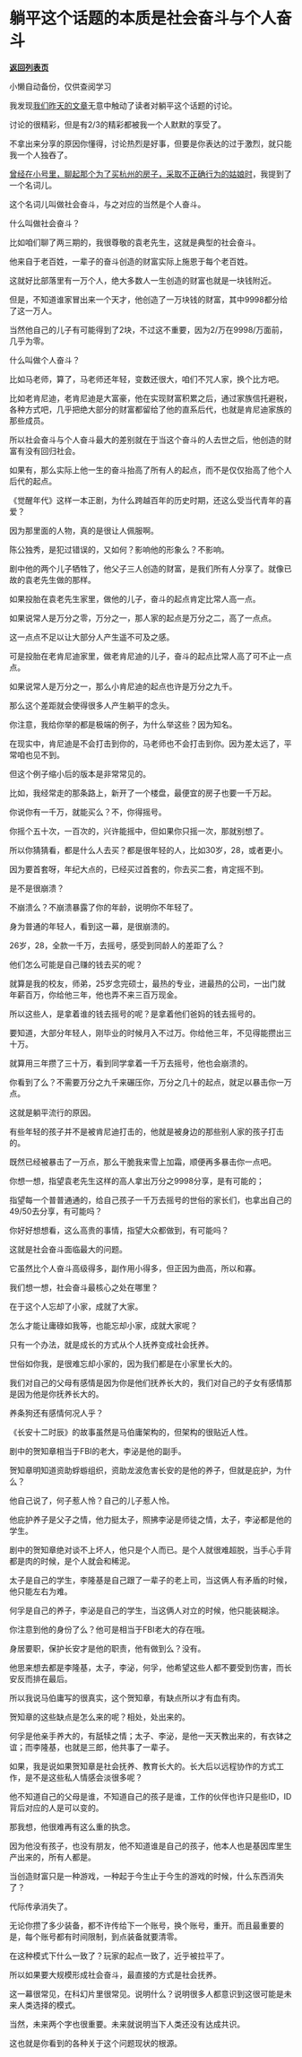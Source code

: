 # 躺平这个话题的本质是社会奋斗与个人奋斗

[**返回列表页**](/gzh/记忆承载)

小懒自动备份，仅供查阅学习

我发现[我们昨天的文章](http://mp.weixin.qq.com/s?__biz=MzU0MjYwNDU2Mw==&mid=2247499128&idx=1&sn=0d9a661024daa33f3d2b23b3d03ae69c&chksm=fb1a9104cc6d18127c2ad774ae76a1c5dbe66c11bfcdf86c65a94ce87b3e4b47f409f87a9900&scene=21#wechat_redirect)无意中触动了读者对躺平这个话题的讨论。  

  

讨论的很精彩，但是有2/3的精彩都被我一个人默默的享受了。  

  

不拿出来分享的原因你懂得，讨论热烈是好事，但要是你表达的过于激烈，就只能我一个人独吞了。  

  

[曾经在小号里，聊起那个为了买杭州的房子，采取不正确行为的姑娘时](https://mp.weixin.qq.com/s?__biz=MzU3NDc5Nzc0NQ==&mid=2247503450&idx=1&sn=64f995d593e127943d57ff578e849f3e&chksm=fd2e6c84ca59e59210dbdc3b049c294fe468495fc0c93c2d467212fb59cfd5eb835be8630372&token=1940421598&lang=zh_CN&scene=21#wechat_redirect)，我提到了一个名词儿。

  

这个名词儿叫做社会奋斗，与之对应的当然是个人奋斗。

  

什么叫做社会奋斗？

  

比如咱们聊了两三期的，我很尊敬的袁老先生，这就是典型的社会奋斗。

  

他来自于老百姓，一辈子的奋斗创造的财富实际上施恩于每个老百姓。  

  

这就好比部落里有一万个人，绝大多数人一生创造的财富也就是一块钱附近。

  

但是，不知道谁家冒出来一个天才，他创造了一万块钱的财富，其中9998都分给了这一万人。

  

当然他自己的儿子有可能得到了2块，不过这不重要，因为2/万在9998/万面前，几乎为零。  

  

什么叫做个人奋斗？

  

比如马老师，算了，马老师还年轻，变数还很大，咱们不咒人家，换个比方吧。  

  

比如老肯尼迪，老肯尼迪是大富豪，他在实现财富积累之后，通过家族信托避税，各种方式吧，几乎把绝大部分的财富都留给了他的直系后代，也就是肯尼迪家族的那些成员。

  

所以社会奋斗与个人奋斗最大的差别就在于当这个奋斗的人去世之后，他创造的财富有没有回归社会。  

  

如果有，那么实际上他一生的奋斗抬高了所有人的起点，而不是仅仅抬高了他个人后代的起点。  

  

《觉醒年代》这样一本正剧，为什么跨越百年的历史时期，还这么受当代青年的喜爱？  

  

因为那里面的人物，真的是很让人佩服啊。

  

陈公独秀，是犯过错误的，又如何？影响他的形象么？不影响。  

  

剧中他的两个儿子牺牲了，他父子三人创造的财富，是我们所有人分享了。就像已故的袁老先生做的那样。

  

如果投胎在袁老先生家里，做他的儿子，奋斗的起点肯定比常人高一点。  

  

如果说常人是万分之零，万分之一，那人家的起点是万分之二，高了一点点。

  

这一点点不足以让大部分人产生遥不可及之感。

  

可是投胎在老肯尼迪家里，做老肯尼迪的儿子，奋斗的起点比常人高了可不止一点点。  

  

如果说常人是万分之一，那么小肯尼迪的起点也许是万分之九千。  

  

那么这个差距就会使得很多人产生躺平的念头。  

  

你注意，我给你举的都是极端的例子，为什么举这些？因为知名。  

  

在现实中，肯尼迪是不会打击到你的，马老师也不会打击到你。因为差太远了，平常咱也见不到。

  

但这个例子缩小后的版本是非常常见的。  

  

比如，我经常走的那条路上，新开了一个楼盘，最便宜的房子也要一千万起。  

  

你说你有一千万，就能买么？不，你得摇号。

  

你摇个五十次，一百次的，兴许能摇中，但如果你只摇一次，那就别想了。

  

所以你猜猜看，都是什么人去买？都是很年轻的人，比如30岁，28，或者更小。  

  

因为要首套呀，年纪大点的，已经买过首套的，你去买二套，肯定摇不到。  

  

是不是很崩溃？  

  

不崩溃么？不崩溃暴露了你的年龄，说明你不年轻了。

  

身为普通的年轻人，看到这一幕，是很崩溃的。  

  

26岁，28，全款一千万，去摇号，感受到同龄人的差距了么？  

  

他们怎么可能是自己赚的钱去买的呢？  

  

就算是我的校友，师弟，25岁念完硕士，最热的专业，进最热的公司，一出门就年薪百万，你给他三年，他也弄不来三百万现金。

  

所以这些人，是拿着谁的钱去摇号的呢？是拿着他们爸妈的钱去摇号的。

  

要知道，大部分年轻人，刚毕业的时候月入不过万。你给他三年，不见得能攒出三十万。

  

就算用三年攒了三十万，看到同学拿着一千万去摇号，他也会崩溃的。  

  

你看到了么？不需要万分之九千来碾压你，万分之几十的起点，就足以暴击你一万点。  

  

这就是躺平流行的原因。  

  

有些年轻的孩子并不是被肯尼迪打击的，他就是被身边的那些别人家的孩子打击的。  

  

既然已经被暴击了一万点，那么干脆我来雪上加霜，顺便再多暴击你一点吧。  

  

你想一想，指望袁老先生这样的高人拿出万分之9998分享，是有可能的；

  

指望每一个普普通通的，给自己孩子一千万去摇号的世俗的家长们，也拿出自己的49/50去分享，有可能吗？  

  

你好好想想看，这么高贵的事情，指望大众都做到，有可能吗？

  

这就是社会奋斗面临最大的问题。  

  

它虽然比个人奋斗高级得多，副作用小得多，但正因为曲高，所以和寡。  

  

我们想一想，社会奋斗最核心之处在哪里？  

  

在于这个人忘却了小家，成就了大家。  

  

怎么才能让庸碌如我等，也能忘却小家，成就大家呢？  

  

只有一个办法，就是成长的方式从个人抚养变成社会抚养。  

  

世俗如你我，是很难忘却小家的，因为我们都是在小家里长大的。

  

我们对自己的父母有感情是因为你是他们抚养长大的，我们对自己的子女有感情那是因为他是你抚养长大的。

  

养条狗还有感情何况人乎？

  

《长安十二时辰》的故事虽然是马伯庸架构的，但架构的很贴近人性。

  

剧中的贺知章相当于FBI的老大，李泌是他的副手。

  

贺知章明知道资助蜉蝣组织，资助龙波危害长安的是他的养子，但就是庇护，为什么？

  

他自己说了，何子惹人怜？自己的儿子惹人怜。  

  

他庇护养子是父子之情，他力挺太子，照拂李泌是师徒之情，太子，李泌都是他的学生。

  

剧中的贺知章绝对谈不上坏人，他只是个人而已。是个人就很难超脱，当手心手背都是肉的时候，是个人就会和稀泥。

  

太子是自己的学生，李隆基是自己跟了一辈子的老上司，当这俩人有矛盾的时候，他只能左右为难。  

  

何孚是自己的养子，李泌是自己的学生，当这俩人对立的时候，他只能装糊涂。

  

你注意到他的身份了么？他可是相当于FBI老大的存在哦。  

  

身居要职，保护长安才是他的职责，他有做到么？没有。  

  

他思来想去都是李隆基，太子，李泌，何孚，他希望这些人都不要受到伤害，而长安反而排在最后。  

  

所以我说马伯庸写的很真实，这个贺知章，有缺点所以才有血有肉。

  

贺知章的这些缺点是怎么来的呢？相处，处出来的。

  

何孚是他亲手养大的，有舐犊之情；太子、李泌，是他一天天教出来的，有衣钵之谊；而李隆基，也就是三郎，他共事了一辈子。

  

如果，我是说如果贺知章是社会抚养、教育长大的。长大后以远程协作的方式工作，是不是这些私人情感会淡很多呢？

  

他不知道自己的父母是谁，不知道自己的孩子是谁，工作的伙伴也许只是些ID，ID背后对应的人是可以变的。

  

那我想，他很难再有这么重的执念。

  

因为他没有孩子，也没有朋友，他不知道谁是自己的孩子，他本人也是基因库里生产出来的，所有人都是。  

  

当创造财富只是一种游戏，一种起于今生止于今生的游戏的时候，什么东西消失了？  

  

代际传承消失了。

  

无论你攒了多少装备，都不许传给下一个账号，换个账号，重开。而且最重要的是，每个账号都有时间限制，到点装备就要清零。

  

在这种模式下什么一致了？玩家的起点一致了，近乎被拉平了。  

  

所以如果要大规模形成社会奋斗，最直接的方式是社会抚养。  

  

这一幕很常见，在科幻片里很常见。说明什么？说明很多人都意识到这很可能是未来人类选择的模式。

  

当然，未来两个字也很重要。未来就说明当下人类还没有达成共识。

  

这也就是你看到的各种关于这个问题现状的根源。

